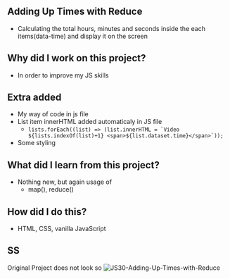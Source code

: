 ## Adding Up Times with Reduce
- Calculating the total hours, minutes and seconds inside the each items(data-time) and display it on the screen

## Why did I work on this project?
- In order to improve my JS skills

## Extra added
- My way of code in js file
- List item innerHTML added automaticaly in JS file
    - ```lists.forEach((list) => (list.innerHTML = `Video ${lists.indexOf(list)+1} <span>${list.dataset.time}</span>`));```
- Some styling

## What did I learn from this project?
- Nothing new, but again usage of
    - map(), reduce()

## How did I do this?
- HTML, CSS, vanilla JavaScript

## SS
Original Project does not look so
![JS30-Adding-Up-Times-with-Reduce](https://user-images.githubusercontent.com/72968539/118253699-84c6e780-b4aa-11eb-8bec-d7590e712a51.png)
